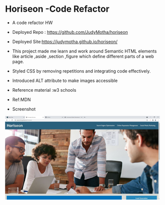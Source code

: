  # Horiseon -Code Refactor
 * A code refactor HW
 * Deployed Repo : https://github.com/JudyMotha/horiseon
 * Deployed Site:https://judymotha.github.io/horiseon/
* This project  made me learn and work around Semantic HTML elements like article ,aside ,section ,figure which define different parts of a web page.
* Styled CSS  by removing repetitions and integrating code effectively.
* Introduced ALT attribute to make images accessible
* Reference material :w3 schools
* Ref:MDN

* Screenshot

<img src="./Horiseon.JPG">
